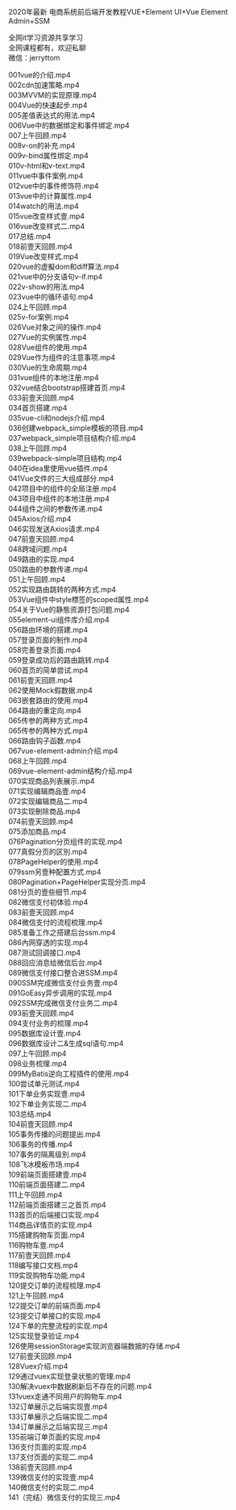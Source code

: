 2020年最新 电商系统前后端开发教程VUE+Element UI+Vue Element Admin+SSM

全网it学习资源共享学习<br>全网课程都有，欢迎私聊<br>微信：jerryttom<br>

001vue的介绍.mp4<br> 002cdn加速策略.mp4<br> 003MVVM的实现原理.mp4<br> 004Vue的快速起步.mp4<br> 005差值表达式的用法.mp4<br> 006Vue中的数据绑定和事件绑定.mp4<br> 007上午回顾.mp4<br> 008v-on的补充.mp4<br> 009v-bind属性绑定.mp4<br> 010v-html和v-text.mp4<br> 011vue中事件案例.mp4<br> 012vue中的事件修饰符.mp4<br> 013vue中的计算属性.mp4<br> 014watch的用法.mp4<br> 015vue改变样式壹.mp4<br> 016vue改变样式二.mp4<br> 017总结.mp4<br> 018前壹天回顾.mp4<br> 019Vue改变样式.mp4<br> 020vue的虚擬dom和diff算法.mp4<br> 021vue中的分支语句v-if.mp4<br> 022v-show的用法.mp4<br> 023vue中的循环语句.mp4<br> 024上午回顾.mp4<br> 025v-for案例.mp4<br> 026Vue对象之间的操作.mp4<br> 027Vue的实例属性.mp4<br> 028Vue组件的使用.mp4<br> 029Vue作为组件的注意事项.mp4<br> 030Vue的生命周期.mp4<br> 031vue组件的本地注册.mp4<br> 032vue结合bootstrap搭建首页.mp4<br> 033前壹天回顾.mp4<br> 034首页搭建.mp4<br> 035vue-cli和nodejs介绍.mp4<br> 036创建webpack_simple模板的项目.mp4<br> 037webpack_simple项目结构介绍.mp4<br> 038上午回顾.mp4<br> 039webpack-simple项目结构.mp4<br> 040在idea里使用vue插件.mp4<br> 041Vue文件的三大组成部分.mp4<br> 042项目中的组件的全局注册.mp4<br> 043项目中组件的本地注册.mp4<br> 044组件之间的参数传递.mp4<br> 045Axios介绍.mp4<br> 046实现发送Axios请求.mp4<br> 047前壹天回顾.mp4<br> 048跨域问题.mp4<br> 049路由的实现.mp4<br> 050路由的参数传递.mp4<br> 051上午回顾.mp4<br> 052实现路由跳转的两种方式.mp4<br> 053Vue组件中style標签的scoped属性.mp4<br> 054关于Vue的静態资源打包问题.mp4<br> 055element-ui组件库介绍.mp4<br> 056路由环境的搭建.mp4<br> 057登录页面的制作.mp4<br> 058完善登录页面.mp4<br> 059登录成功后的路由跳转.mp4<br> 060首页的简单尝试.mp4<br> 061前壹天回顾.mp4<br> 062使用Mock假数据.mp4<br> 063嵌套路由的使用.mp4<br> 064路由的重定向.mp4<br> 065传参的两种方式.mp4<br> 065传参的两种方式.mp4<br> 066路由钩子函数.mp4<br> 067vue-element-admin介绍.mp4<br> 068上午回顾.mp4<br> 069vue-element-admin结构介绍.mp4<br> 070实现商品列表展示.mp4<br> 071实现编辑商品壹.mp4<br> 072实现编辑商品二.mp4<br> 073实现刪除商品.mp4<br> 074前壹天回顾.mp4<br> 075添加商品.mp4<br> 076Pagination分页组件的实现.mp4<br> 077真假分页的区別.mp4<br> 078PageHelper的使用.mp4<br> 079ssm另壹种配置方式.mp4<br> 080Pagination+PageHelper实现分页.mp4<br> 081分页的壹些细节.mp4<br> 082微信支付初体验.mp4<br> 083前壹天回顾.mp4<br> 084微信支付的流程梳理.mp4<br> 085准备工作之搭建后台ssm.mp4<br> 086內网穿透的实现.mp4<br> 087测试回调接口.mp4<br> 088回应消息给微信后台.mp4<br> 089微信支付接口整合进SSM.mp4<br> 090SSM完成微信支付业务壹.mp4<br> 091GoEasy异步调用的实现.mp4<br> 092SSM完成微信支付业务二.mp4<br> 093前壹天回顾.mp4<br> 094支付业务的梳理.mp4<br> 095数据库设计壹.mp4<br> 096数据库设计二&amp;生成sql语句.mp4<br> 097上午回顾.mp4<br> 098业务梳理.mp4<br> 099MyBatis逆向工程插件的使用.mp4<br> 100尝试单元测试.mp4<br> 101下单业务实现壹.mp4<br> 102下单业务实现二.mp4<br> 103总结.mp4<br> 104前壹天回顾.mp4<br> 105事务传播的问题提出.mp4<br> 106事务的传播.mp4<br> 107事务的隔离级別.mp4<br> 108飞冰模板市场.mp4<br> 109前端页面搭建壹.mp4<br> 110前端页面搭建二.mp4<br> 111上午回顾.mp4<br> 112前端页面搭建三之首页.mp4<br> 113首页的后端接口实现.mp4<br> 114商品详情页的实现.mp4<br> 115搭建购物车页面.mp4<br> 116购物车壹.mp4<br> 117前壹天回顾.mp4<br> 118编写接口文档.mp4<br> 119实现购物车功能.mp4<br> 120提交订单的流程梳理.mp4<br> 121上午回顾.mp4<br> 122提交订单的前端页面.mp4<br> 123提交订单接口的实现.mp4<br> 124下单的完整流程的实现.mp4<br> 125实现登录验证.mp4<br> 126使用sessionStorage实现浏览器端数据的存储.mp4<br> 127前壹天回顾.mp4<br> 128Vuex介绍.mp4<br> 129通过vuex实现登录状態的管理.mp4<br> 130解决vuex中数据刷新后不存在的问题.mp4<br> 131vuex走通不同用户的购物车.mp4<br> 132订单展示之后端实现壹.mp4<br> 133订单展示之后端实现二.mp4<br> 134订单展示之后端实现三.mp4<br> 135前端订单页面的实现.mp4<br> 136支付页面的实现.mp4<br> 137支付页面的实现二.mp4<br> 138前壹天回顾.mp4<br> 139微信支付的实现壹.mp4<br> 140微信支付的实现二.mp4<br> 141（完结）微信支付的实现三.mp4